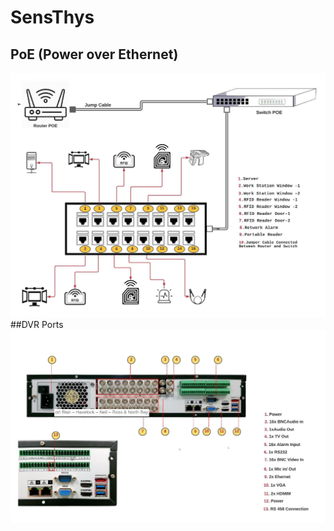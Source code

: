 # SensThys
## PoE (Power over Ethernet)
![image1](image/1.jpeg)
##DVR Ports 
![image2](image/2.jpeg)
